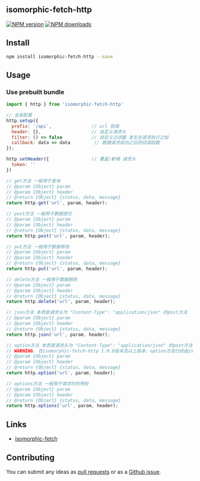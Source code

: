 ## isomorphic-fetch-http

[![NPM version](https://img.shields.io/npm/v/isomorphic-fetch-http.svg?style=flat)](https://npmjs.org/package/isomorphic-http)
[![NPM downloads](http://img.shields.io/npm/dm/isomorphic-fetch-http.svg?style=flat)](https://npmjs.org/package/isomorphic-http)

## Install

```bash
npm install isomorphic-fetch-http --save
```
## Usage

### Use prebuilt bundle

```javascript
import { http } from 'isomorphic-fetch-http'

// 全局配置
http.setup({
  prefix: '/api',               // url 前缀
  header: {},                   // 自定义请求头
  filter: () => false           // 自定义过滤器 发生在请求执行之前
  callback: data => data         // 数据请求成功之后的回调函数
});

http.setHeader({                // 覆盖/新增 请求头 
  token: ''
})

// get方法 一般用于查询
// @param {Object} param
// @param {Object} header
// @return {Object} {status, data, message}
return http.get('url', param, header);

// post方法 一般用于数据提交
// @param {Object} param
// @param {Object} header
// @return {Object} {status, data, message}
return http.post('url', param, header);

// put方法 一般用于数据修改
// @param {Object} param
// @param {Object} header
// @return {Object} {status, data, message}
return http.put('url', param, header);

// delete方法 一般用于数据删除
// @param {Object} param
// @param {Object} header
// @return {Object} {status, data, message}
return http.delete('url', param, header);

// json方法 本质是请求头为 "Content-Type": "application/json" 的post方法
// @param {Object} param
// @param {Object} header
// @return {Object} {status, data, message}
return http.json('url', param, header);

// option方法 本质是请求头为 "Content-Type": "application/json" 的post方法
// WARNING: 在isomorphic-fetch-http 1.0.0版本及以上版本，option方法已经由json方法代替，option方法将在1.1.0版本中去除
// @param {Object} param
// @param {Object} header
// @return {Object} {status, data, message}
return http.option('url', param, header);

// options方法 一般用于请求时的预检
// @param {Object} param
// @param {Object} header
// @return {Object} {status, data, message}
return http.options('url', param, header);
```


## Links

- [isomorphic-fetch](https://github.com/matthew-andrews/isomorphic-fetch)


## Contributing

You can submit any ideas as [pull requests](https://github.com/jindada/isomorphic-fetch-http) or as a [Github issue](https://github.com/jindada/isomorphic-fetch-http/issues).
